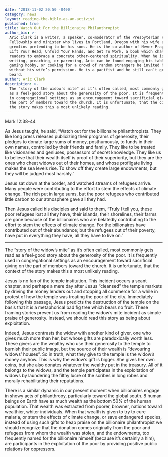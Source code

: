 ```yaml
---
date: '2018-11-02 20:50 -0400'
category: news
layout: reading-the-bible-as-an-activist
published: true
title: Watch Out For the Billionaire Philanthropist
author_bio: >-
  Aric Clark is a writer, a speaker, co-moderator of the Presbyterian Peace
  Fellowship and minister who lives in Portland, Oregon with his wife and two
  gremlins pretending to be his sons. He is the co-author of Never Pray Again:
  Lift Your Head, Unfold Your Hands, and Get To Work, a book which challenges
  readers to embrace a concrete other-centered spirituality. When he is not
  writing, preaching, or parenting, Aric can be found engaging his tabletop
  gaming hobby, or cooking for a crowd of random strangers he invited home
  without his wife’s permission. He is a pacifist and he still can’t grow a
  beard.
author: Aric Clark
description: >-
  The “story of the widow’s mite” as it’s often called, most commonly gets read
  as a feel-good story about the generosity of the poor. It is frequently used
  in congregational settings as an encouragement toward sacrificial giving on
  the part of members toward the church. It is unfortunate, that the context of
  the story makes this a most unlikely reading.
---
```

Mark 12:38-44

As Jesus taught, he said, “Watch out for the billionaire philanthropists. They like long press releases publicizing their programs of generosity, their pledges to donate large sums of money, posthumously, to funds in their own names, controlled by their friends and family. They like to be treated like visionaries and geniuses, possessors of secret knowledge. They like us to believe that their wealth itself is proof of their superiority, but they are the ones who cheat widows out of their homes, and whose profligate living makes the sea levels rise. To show off they create large endowments, but they will be judged most harshly.”

Jesus sat down at the border, and watched streams of refugees arrive. Many people were contributing to the effort to stem the effects of climate change. The rich put in large sums, but the poor refugees who contributed little carbon to our atmosphere gave all they had.

Then Jesus called his disciples and said to them, “Truly I tell you, these poor refugees lost all they have, their islands, their shorelines, their farms are gone because of the billionaires who are belatedly contributing to the effort to stem the effects of climate change. For the billionaires have contributed out of their abundance; but the refugees out of their poverty, have put in everything they have, all they have to live on.”

***

The “story of the widow’s mite” as it’s often called, most commonly gets read as a feel-good story about the generosity of the poor. It is frequently used in congregational settings as an encouragement toward sacrificial giving on the part of members toward the church. It is unfortunate, that the context of the story makes this a most unlikely reading.

Jesus is no fan of the temple institution. This incident occurs a scant chapter, and perhaps a mere day after Jesus “cleansed” the temple markets by driving the money lenders out and stopping all commerce for a while in protest of how the temple was treating the poor of the city. Immediately following this passage, Jesus predicts the destruction of the temple on the basis that it is a metaphorical bad fig tree which bears no fruit. These framing stories prevent us from reading the widow’s mite incident as simple praise of generosity. Instead, we should read this story as being about exploitation.

Indeed, Jesus contrasts the widow with another kind of giver, one who gives much more than her, but whose gifts are paradoxically worth less. These givers are the wealthy who use their generosity to the temple to burnish their public image, but the source of their wealth is “devouring widows’ houses”. So in truth, what they give to the temple is the widow’s money anyhow. This is why the widow’s gift is bigger. She gives her own coins, but she also donates whatever the wealthy put in the treasury. All of it belongs to the widows, and the temple participates in the exploitation of widows by laundering the filthy lucre of the scribes in long robes and morally rehabilitating their reputations.

There is a similar dynamic in our present moment when billionaires engage in showy acts of philanthropy, particularly toward the global south. 8 human beings on Earth have as much wealth as the bottom 50% of the human population. That wealth was extracted from poorer, browner, nations toward wealthier, whiter individuals. When that wealth is given to try to cure malaria, or stem the effects of climate change, or save endangered species, instead of using such gifts to heap praise on the billionaire philanthropist we should recognize that the donation comes originally from the poor and refugees from whom the wealth was stolen, and the endowments, too frequently named for the billionaire himself (because it’s certainly a him), are participants in the exploitation of the poor by providing positive public relations for oppressors.
